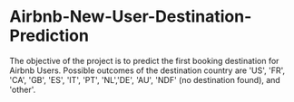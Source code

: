 # Airbnb-New-User-Destination-Prediction
The objective of the project is to predict the first booking destination for Airbnb Users.
Possible outcomes of the destination country are 'US', 'FR', 'CA', 'GB', 'ES', 'IT', 'PT', 'NL','DE', 'AU', 'NDF' (no destination found), and 'other'. 
